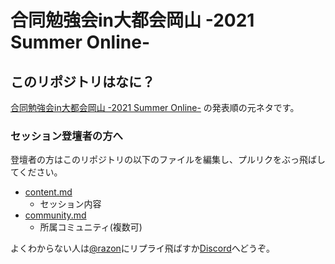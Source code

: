 # 合同勉強会in大都会岡山 -2021 Summer Online-

## このリポジトリはなに？

[合同勉強会in大都会岡山 -2021 Summer Online-](https://gbdaitokai.connpass.com/event/216429/) の発表順の元ネタです。  

### セッション登壇者の方へ

登壇者の方はこのリポジトリの以下のファイルを編集し、プルリクをぶっ飛ばしてください。

- [content.md](https://github.com/gbdaitokai/gbdaitokai2021summer/blob/master/content.md)
  * セッション内容
- [community.md](https://github.com/gbdaitokai/gbdaitokai2021summer/blob/master/community.md)
  * 所属コミュニティ(複数可)

よくわからない人は[@razon](https://twitter.com/razon)にリプライ飛ばすか[Discord](https://discord.gg/sURynp3)へどうぞ。
